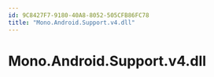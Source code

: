 ```yaml
---
id: 9C8427F7-9180-40A8-8052-505CFB86FC78
title: "Mono.Android.Support.v4.dll"
---
```


# Mono.Android.Support.v4.dll
